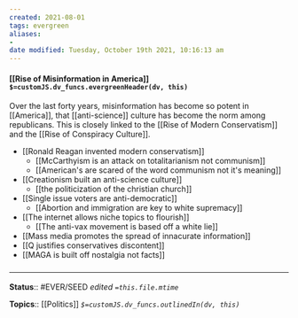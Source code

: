 ```yaml
---
created: 2021-08-01
tags: evergreen
aliases:
-
date modified: Tuesday, October 19th 2021, 10:16:13 am
---
```


#### [[Rise of Misinformation in America]] `$=customJS.dv_funcs.evergreenHeader(dv, this)`

Over the last forty years, misinformation has become so potent in [[America]], that [[anti-science]] culture has become the norm among republicans. This is closely linked to the [[Rise of Modern Conservatism]] and the [[Rise of Conspiracy Culture]].

- [[Ronald Reagan invented modern conservatism]]
	- [[McCarthyism is an attack on totalitarianism not communism]]
	- [[American's are scared of the word communism not it's meaning]]
- [[Creationism built an anti-science culture]]
	- [[the politicization of the christian church]]
- [[Single issue voters are anti-democratic]]
	- [[Abortion and immigration are key to white supremacy]]
- [[The internet allows niche topics to flourish]]
	- [[The anti-vax movement is based off a white lie]]
- [[Mass media promotes the spread of innacurate information]]
- [[Q justifies conservatives discontent]]
- [[MAGA is built off nostalgia not facts]]

### <hr class="dataviews"/>

**Status**:: #EVER/SEED
*edited `=this.file.mtime`*

**Topics**:: [[Politics]]
*`$=customJS.dv_funcs.outlinedIn(dv, this)`*

